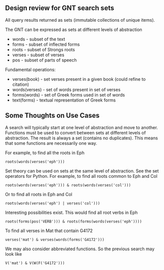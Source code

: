 Design review for GNT search sets
---------------------------------

All query results returned as sets (immutable collections of unique items).

The GNT can be expressed as sets at different levels of abstraction
- words - subset of the text
- forms - subset of inflected forms
- roots - subset of Strongs roots
- verses - subset of verses
- pos - subset of parts of speech

Fundamental operations:
- verses(book) - set verses present in a given book (could refine to citation)
- words(verses) - set of words present in set of verses
- forms(words) - set of Greek forms used in set of words
- text(forms) - textual representation of Greek forms

Some Thoughts on Use Cases
--------------------------

A search will typically start at one level of abstraction and move to another.
Functions must be used to convert between sets at different levels of
abstraction. The result is always a set (contains no duplicates). This means
that some functions are necessarily one way.

For example, to find all the roots in Eph

    roots(words(verses('eph')))

Set theory can be used on sets at the same level of abstraction. See the set
operators for Python. For example, to find all roots common to Eph and Col

    roots(words(verses('eph'))) & roots(words(verses('col')))

Or to find all roots in Eph and Col

    roots(words(verses('eph') | verses('col')))

Interesting possibilities exist. This would find all root verbs in Eph

    roots(forms(pos('VERB'))) & roots(forms(words(verses('eph'))))

To find all verses in Mat that contain G4172

    verses('mat') & verses(words(forms('G4172')))

We may also consider abbreviated functions. So the previous search may look like

    V('mat') & V(W(F('G4172')))
